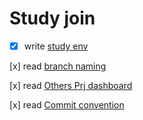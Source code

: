 # Study join 

- [x] write [study env](https://github.com/lawnmowing-programmer/algo/discussions/181)

[x] read [branch naming](https://github.com/lawnmowing-programmer/algo/discussions/6)

[x] read [Others Prj dashboard](https://github.com/orgs/lawnmowing-programmer/projects/1/views/2)

[x] read [Commit convention](https://github.com/lkeonwoo94/algo/edit/main/README.md)

